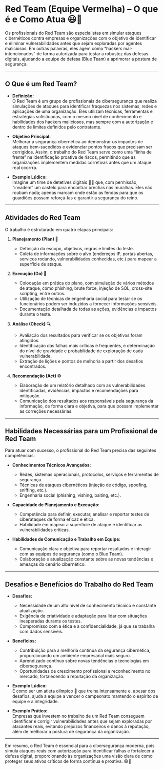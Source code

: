 # Red Team (Equipe Vermelha) – O que é e Como Atua 😃🔴

Os profissionais do Red Team são especialistas em simular ataques cibernéticos contra empresas e organizações com o objetivo de identificar e eliminar vulnerabilidades antes que sejam exploradas por agentes maliciosos. Em outras palavras, eles agem como "hackers mal-intencionados" de forma autorizada para testar a robustez das defesas digitais, ajudando a equipe de defesa (Blue Team) a aprimorar a postura de segurança.

---

## O Que é um Red Team?

- **Definição:**  
  O Red Team é um grupo de profissionais de cibersegurança que realiza simulações de ataques para identificar fraquezas nos sistemas, redes e aplicações de uma organização. Eles utilizam técnicas, ferramentas e estratégias sofisticadas, com o mesmo nível de conhecimento e habilidades dos hackers maliciosos, mas sempre com a autorização e dentro de limites definidos pelo contratante.

- **Objetivo Principal:**  
  Melhorar a segurança cibernética ao demonstrar os impactos de ataques bem-sucedidos e evidenciar pontos fracos que precisam ser corrigidos. Assim, o trabalho do Red Team serve como uma “linha de frente” na identificação proativa de riscos, permitindo que as organizações implementem medidas corretivas antes que um ataque real ocorrra.

- **Exemplo Lúdico:**  
  Imagine um time de detetives digitais 🕵️‍♂️ que, com permissão, “invadem” um castelo para encontrar brechas nas muralhas. Eles não roubam nada; apenas marcam onde estão as fendas para que os guardiões possam reforçá-las e garantir a segurança do reino.

---

## Atividades do Red Team

O trabalho é estruturado em quatro etapas principais:

1. **Planejamento (Plan) 📝**  
   - Definição do escopo, objetivos, regras e limites do teste.
   - Coleta de informações sobre o alvo (endereços IP, portas abertas, serviços rodando, vulnerabilidades conhecidas, etc.) para mapear a superfície de ataque.
   
2. **Execução (Do) 🚀**  
   - Colocação em prática do plano, com simulação de vários métodos de ataque, como phishing, brute force, injeção de SQL, cross-site scripting, entre outros.
   - Utilização de técnicas de engenharia social para testar se os funcionários podem ser induzidos a fornecer informações sensíveis.
   - Documentação detalhada de todas as ações, evidências e impactos durante o teste.

3. **Análise (Check) 🔍**  
   - Avaliação dos resultados para verificar se os objetivos foram atingidos.
   - Identificação das falhas mais críticas e frequentes, e determinação do nível de gravidade e probabilidade de exploração de cada vulnerabilidade.
   - Extração de lições e pontos de melhoria a partir dos desafios encontrados.

4. **Recomendação (Act) ⚙️**  
   - Elaboração de um relatório detalhado com as vulnerabilidades identificadas, evidências, impactos e recomendações para mitigação.
   - Comunicação dos resultados aos responsáveis pela segurança da informação, de forma clara e objetiva, para que possam implementar as correções necessárias.

---

## Habilidades Necessárias para um Profissional de Red Team

Para atuar com sucesso, o profissional do Red Team precisa das seguintes competências:

- **Conhecimentos Técnicos Avançados:**  
  - Redes, sistemas operacionais, protocolos, serviços e ferramentas de segurança.
  - Técnicas de ataques cibernéticos (injeção de código, spoofing, sniffing, etc.).
  - Engenharia social (phishing, vishing, baiting, etc.).

- **Capacidade de Planejamento e Execução:**  
  - Competência para definir, executar, analisar e reportar testes de ciberataques de forma eficaz e ética.
  - Habilidade em mapear a superfície de ataque e identificar as vulnerabilidades críticas.

- **Habilidades de Comunicação e Trabalho em Equipe:**  
  - Comunicação clara e objetiva para reportar resultados e interagir com as equipes de segurança (como o Blue Team).
  - Colaboração e atualização constante sobre as novas tendências e ameaças do cenário cibernético.

---

## Desafios e Benefícios do Trabalho do Red Team

- **Desafios:**  
  - Necessidade de um alto nível de conhecimento técnico e constante atualização.
  - Exigência de criatividade e adaptação para lidar com situações inesperadas durante os testes.
  - Compromisso com a ética e a confidencialidade, já que se trabalha com dados sensíveis.

- **Benefícios:**  
  - Contribuição para a melhoria contínua da segurança cibernética, proporcionando um ambiente empresarial mais seguro.
  - Aprendizado contínuo sobre novas tendências e tecnologias em cibersegurança.
  - Oportunidades de crescimento profissional e reconhecimento no mercado, fortalecendo a reputação da organização.

- **Exemplo Lúdico:**  
  É como ser um atleta olímpico 🏅 que treina intensamente e, apesar dos desafios, ajuda a equipe a vencer o campeonato mantendo o espírito de equipe e a integridade.

- **Exemplo Prático:**  
  Empresas que investem no trabalho de um Red Team conseguem identificar e corrigir vulnerabilidades antes que sejam exploradas por atacantes reais, evitando prejuízos financeiros e danos à reputação, além de melhorar a postura de segurança da organização.

---

Em resumo, o Red Team é essencial para a cibersegurança moderna, pois simula ataques reais com autorização para identificar falhas e fortalecer a defesa digital, proporcionando às organizações uma visão clara de como proteger seus ativos críticos de forma contínua e proativa. 😃🔴